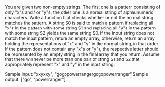 You are given two non-empty strings. The first one is a pattern consisting of only "x"s and / or "y"s; the other one is a normal string of alphaunumeric characters. Write a function that checks whether or not the normal string matches the pattern. A string S0 is said to match a pattern if replacing all "x"s in the pattern with some string S1 and replacing all "y"s in the pattern with some string S2 yields the same string S0. If the input string does not match the input pattern, return an empty array; otherwise, return an array holding the representations of "x" and "y" in the normal string, in that order. If the pattern does not contain any "x"s or "y"s, the respective letter should be represented by an empty string in the final array that you return. Assume that there will never be more than one pair of string S1 and S2 that appropriately represent "x" and "y" in the input string.

Sample input: "xxyxxy", "gogopowerrangergogopowerranger"
Sample output: ["go", "powerranger"]
